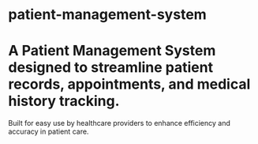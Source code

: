 # patient-management-system 
# A Patient Management System designed to streamline patient records, appointments, and medical history tracking.
Built for easy use by healthcare providers to enhance efficiency and accuracy in patient care.